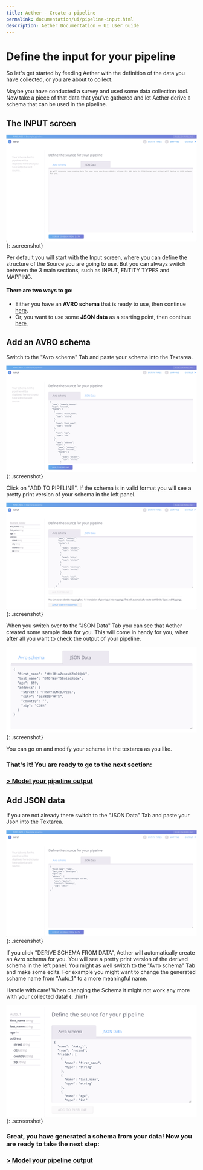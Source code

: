 ```yaml
---
title: Aether - Create a pipeline
permalink: documentation/ui/pipeline-input.html
description: Aether Documentation – UI User Guide
---
```



# Define the input for your pipeline

So let's get started by feeding Aether with the definition of the data you have collected, or you are about to collect.

Maybe you have conducted a survey and used some data collection tool.
Now take a piece of that data that you've gathered and let Aether derive a schema that can be used in the pipeline.


## The INPUT screen 

![PIPELINE input](../../images/screenshots/input-json-start.png)
{: .screenshot}

Per default you will start with the Input screen, where you can define the structure of the Source you are going to use.
But you can always switch between the 3 main sections, such as INPUT, ENTITY TYPES and MAPPING.

#### There are two ways to go: 
- Either you have an **AVRO schema** that is ready to use, then continue [here](#add-an-avro-schema).
- Or, you want to use some **JSON data** as a starting point, then continue [here](#add-json-data).


## Add an AVRO schema

Switch to the "Avro schema" Tab and paste your schema into the Textarea.

![PIPELINE input AVRO](../../images/screenshots/input-avro-start.png)
{: .screenshot}

Click on "ADD TO PIPELINE". If the schema is in valid format you will see a pretty print version of your schema in the left panel. 

![PIPELINE input AVRO](../../images/screenshots/input-avro.png)
{: .screenshot}

When you switch over to the "JSON Data" Tab you can see that Aether created some sample data for you. This will come in handy for you, when after all you want to check the output of your pipeline.

![PIPELINE input JSON](../../images/screenshots/input-auto-json.png)
{: .screenshot}

You can go on and modify your schema in the textarea as you like.

### That's it! You are ready to go to the next section: 
### [> Model your pipeline output](pipeline-output.html)


## Add JSON data

If you are not already there switch to the "JSON Data" Tab and paste your Json into the Textarea.

![PIPELINE input JSON](../../images/screenshots/input-json.png)
{: .screenshot}

If you click "DERIVE SCHEMA FROM DATA", Aether will automatically create an Avro schema for you. You will see a pretty print version of the derived schema in the left panel. You might as well switch to the "Avro schema" Tab and make some edits. 
For example you might want to change the generated schame name from "Auto_1" to a more meaningful name.

Handle with care! When changing the Schema it might not work any more with your collected data!
{: .hint}


![PIPELINE input JSON](../../images/screenshots/input-auto-avro.png)
{: .screenshot}

### Great, you have generated a schema from your data! Now you are ready to take the next step: 
### [> Model your pipeline output](pipeline-output.html)